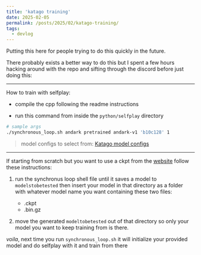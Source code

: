 ```yaml
---
title: 'katago training'
date: 2025-02-05
permalink: /posts/2025/02/katago-training/
tags:
  - devlog
---
```


Putting this here for people trying to do this quickly in the future. 

There probably exists a better way to do this but I spent a few hours hacking around with the repo and sifting through the discord before just doing this:

___

How to train with selfplay:

- compile the cpp following the readme instructions

- run this command from inside the `python/selfplay` directory

```bash
# sample args
./synchronous_loop.sh andark pretrained andark-v1 'b10c128' 1      
```


>model configs to select from:
[Katago model configs](https://github.com/rsdmse/KataGo/blob/master/python/modelconfigs.py)

___

If starting from scratch but you want to use a ckpt from the [website](https://katagotraining.org/networks/) follow these instructions:

1. run the synchronus loop shell file until it saves a model to `modelstobetested`
then insert your model in that directory as a folder with whatever model name you want containing these two files:
    - .ckpt
    - .bin.gz

2. move the generated `modeltobetested` out of that directory so only your model you want to keep training from is there.

_voila_, 
next time you run `synchronous_loop.sh` it will initialize your provided model and do selfplay with it and train from there
